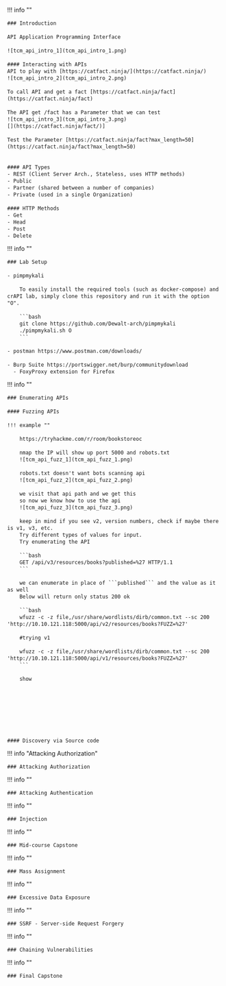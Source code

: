 !!! info ""

    ### Introduction

    API Application Programming Interface
    
    ![tcm_api_intro_1](tcm_api_intro_1.png)

    #### Interacting with APIs
    API to play with [https://catfact.ninja/](https://catfact.ninja/)
    ![tcm_api_intro_2](tcm_api_intro_2.png)
    
    To call API and get a fact [https://catfact.ninja/fact](https://catfact.ninja/fact)

    The API get /fact has a Parameter that we can test
    ![tcm_api_intro_3](tcm_api_intro_3.png)
    [](https://catfact.ninja/fact/)]

    Test the Parameter [https://catfact.ninja/fact?max_length=50](https://catfact.ninja/fact?max_length=50)


    #### API Types
    - REST (Client Server Arch., Stateless, uses HTTP methods)
    - Public
    - Partner (shared between a number of companies)
    - Private (used in a single Organization)

    #### HTTP Methods
    - Get
    - Head
    - Post
    - Delete


!!! info "" 

    ### Lab Setup

    - pimpmykali
        
        To easily install the required tools (such as docker-compose) and crAPI lab, simply clone this repository and run it with the option "O".

        ```bash
        git clone https://github.com/Dewalt-arch/pimpmykali
        ./pimpmykali.sh O
        ```

    - postman https://www.postman.com/downloads/

    - Burp Suite https://portswigger.net/burp/communitydownload
      - FoxyProxy extension for Firefox


!!! info "" 

    ### Enumerating APIs

    #### Fuzzing APIs

    !!! example ""
    
        https://tryhackme.com/r/room/bookstoreoc

        nmap the IP will show up port 5000 and robots.txt
        ![tcm_api_fuzz_1](tcm_api_fuzz_1.png)

        robots.txt doesn't want bots scanning api
        ![tcm_api_fuzz_2](tcm_api_fuzz_2.png)

        we visit that api path and we get this
        so now we know how to use the api
        ![tcm_api_fuzz_3](tcm_api_fuzz_3.png)
        
        keep in mind if you see v2, version numbers, check if maybe there is v1, v3, etc.
        Try different types of values for input.
        Try enumerating the API

        ```bash
        GET /api/v3/resources/books?published=%27 HTTP/1.1
        ```
        
        we can enumerate in place of ```published``` and the value as it as well
        Below will return only status 200 ok

        ```bash
        wfuzz -c -z file,/usr/share/wordlists/dirb/common.txt --sc 200 'http://10.10.121.118:5000/api/v2/resources/books?FUZZ=%27'

        #trying v1

        wfuzz -c -z file,/usr/share/wordlists/dirb/common.txt --sc 200 'http://10.10.121.118:5000/api/v1/resources/books?FUZZ=%27'
        ```

        show








    #### Discovery via Source code




!!! info "Attacking Authorization" 

    ### Attacking Authorization




!!! info "" 

    ### Attacking Authentication




!!! info "" 

    ### Injection



!!! info "" 

    ### Mid-course Capstone







!!! info "" 

    ### Mass Assignment




!!! info "" 

    ### Excessive Data Exposure




!!! info "" 

    ### SSRF - Server-side Request Forgery



!!! info "" 

    ### Chaining Vulnerabilities



!!! info "" 

    ### Final Capstone

